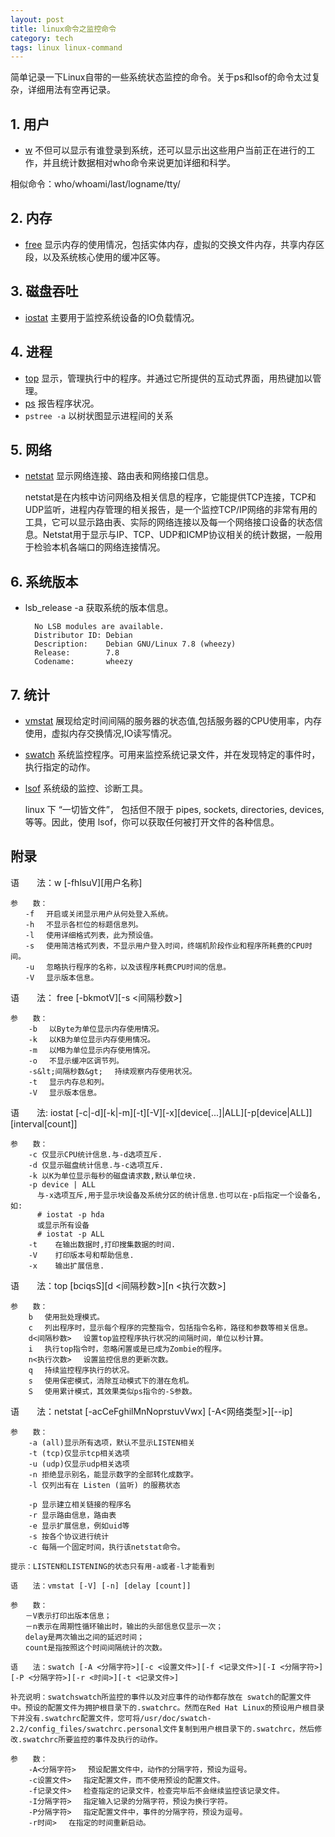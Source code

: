 ```yaml
---
layout: post
title: linux命令之监控命令
category: tech
tags: linux linux-command
---
```


简单记录一下Linux自带的一些系统状态监控的命令。关于ps和lsof的命令太过复杂，详细用法有空再记录。

## 1. 用户

* [w](#_w) 不但可以显示有谁登录到系统，还可以显示出这些用户当前正在进行的工作，并且统计数据相对who命令来说更加详细和科学。

相似命令：who/whoami/last/logname/tty/

## 2. 内存

* [free](#_free) 显示内存的使用情况，包括实体内存，虚拟的交换文件内存，共享内存区段，以及系统核心使用的缓冲区等。



## 3. 磁盘吞吐

* [iostat](#_iostat) 主要用于监控系统设备的IO负载情况。

## 4. 进程

* [top](#_top) 显示，管理执行中的程序。并通过它所提供的互动式界面，用热键加以管理。
* [ps](#_ps) 报告程序状况。
* `pstree -a` 以树状图显示进程间的关系

## 5. 网络

* [netstat](#_netstat) 显示网络连接、路由表和网络接口信息。

	netstat是在内核中访问网络及相关信息的程序，它能提供TCP连接，TCP和UDP监听，进程内存管理的相关报告，是一个监控TCP/IP网络的非常有用的工具，它可以显示路由表、实际的网络连接以及每一个网络接口设备的状态信息。Netstat用于显示与IP、TCP、UDP和ICMP协议相关的统计数据，一般用于检验本机各端口的网络连接情况。
	
## 6. 系统版本

* lsb_release -a 获取系统的版本信息。

		No LSB modules are available.
		Distributor ID: Debian
		Description:    Debian GNU/Linux 7.8 (wheezy)
		Release:        7.8
		Codename:       wheezy
		
## 7. 统计

* [vmstat](#_vmstat) 展现给定时间间隔的服务器的状态值,包括服务器的CPU使用率，内存使用，虚拟内存交换情况,IO读写情况。
* [swatch](#_swatch) 系统监控程序。可用来监控系统记录文件，并在发现特定的事件时，执行指定的动作。
* [lsof](#) 系统级的监控、诊断工具。

	linux 下 “一切皆文件”，	包括但不限于 pipes, sockets, directories, devices, 等等。因此，使用 lsof，你可以获取任何被打开文件的各种信息。


## 附录

<span id="_w"></span>
	语　　法：w [-fhlsuV][用户名称]
	
	参　　数： 
	　　-f 　开启或关闭显示用户从何处登入系统。 
	　　-h 　不显示各栏位的标题信息列。 
	　　-l 　使用详细格式列表，此为预设值。 
	　　-s 　使用简洁格式列表，不显示用户登入时间，终端机阶段作业和程序所耗费的CPU时间。 
	　　-u 　忽略执行程序的名称，以及该程序耗费CPU时间的信息。 
	　　-V 　显示版本信息。

<span id="_free"></span>
	语　　法： free [-bkmotV][-s &lt;间隔秒数&gt;]
	
	参　　数： 
		-b 　以Byte为单位显示内存使用情况。 
		-k 　以KB为单位显示内存使用情况。 
		-m 　以MB为单位显示内存使用情况。 
		-o 　不显示缓冲区调节列。 
		-s&lt;间隔秒数&gt; 　持续观察内存使用状况。 
		-t 　显示内存总和列。 
		-V 　显示版本信息。
		
<span id="_iostat"></span>
	语　　法: iostat [-c|-d][-k|-m][-t][-V][-x][device[...]|ALL][-p[device|ALL]][interval[count]]
	
    参　　数：
		-c 仅显示CPU统计信息.与-d选项互斥.
		-d 仅显示磁盘统计信息.与-c选项互斥.
		-k 以K为单位显示每秒的磁盘请求数,默认单位块.
		-p device | ALL
		  与-x选项互斥,用于显示块设备及系统分区的统计信息.也可以在-p后指定一个设备名,如:
		  # iostat -p hda
		  或显示所有设备
		  # iostat -p ALL
		-t    在输出数据时,打印搜集数据的时间.
		-V    打印版本号和帮助信息.
		-x    输出扩展信息.
		
<span id="_top"></span>
	语　　法：top [bciqsS][d <间隔秒数>][n <执行次数>]
	
	参　　数： 
		b 　使用批处理模式。 
		c 　列出程序时，显示每个程序的完整指令，包括指令名称，路径和参数等相关信息。 
		d<间隔秒数> 　设置top监控程序执行状况的间隔时间，单位以秒计算。 
		i 　执行top指令时，忽略闲置或是已成为Zombie的程序。 
		n<执行次数> 　设置监控信息的更新次数。 
		q 　持续监控程序执行的状况。 
		s 　使用保密模式，消除互动模式下的潜在危机。 
		S 　使用累计模式，其效果类似ps指令的-S参数。

<span id="_netstat"></span>
	语　　法：netstat [-acCeFghilMnNoprstuvVwx] [-A<网络类型>][--ip]
	
	参　　数：
		-a (all)显示所有选项，默认不显示LISTEN相关
		-t (tcp)仅显示tcp相关选项
		-u (udp)仅显示udp相关选项
		-n 拒绝显示别名，能显示数字的全部转化成数字。
		-l 仅列出有在 Listen (监听) 的服務状态
		
		-p 显示建立相关链接的程序名
		-r 显示路由信息，路由表
		-e 显示扩展信息，例如uid等
		-s 按各个协议进行统计
		-c 每隔一个固定时间，执行该netstat命令。

	提示：LISTEN和LISTENING的状态只有用-a或者-l才能看到
<span id="_vmstat"></span>

	语　　法：vmstat [-V] [-n] [delay [count]]
	
	参　　数：
	　　－V表示打印出版本信息；
	　　－n表示在周期性循环输出时，输出的头部信息仅显示一次；
	　　delay是两次输出之间的延迟时间；
	　　count是指按照这个时间间隔统计的次数。

<span id="_swatch"></span>

	语　　法：swatch [-A <分隔字符>][-c <设置文件>][-f <记录文件>][-I <分隔字符>][-P <分隔字符>][-r <时间>][-t <记录文件>]
	
	补充说明：swatchswatch所监控的事件以及对应事件的动作都存放在 swatch的配置文件中。预设的配置文件为拥护根目录下的.swatchrc。然而在Red Hat Linux的预设用户根目录下并没有.swatchrc配置文件，您可将/usr/doc/swatch- 2.2/config_files/swatchrc.personal文件复制到用户根目录下的.swatchrc，然后修改.swatchrc所要监控的事件及执行的动作。

	参　　数： 
		-A<分隔字符> 　预设配置文件中，动作的分隔字符，预设为逗号。 
		-c设置文件> 　指定配置文件，而不使用预设的配置文件。 
		-f记录文件> 　检查指定的记录文件，检查完毕后不会继续监控该记录文件。 
		-I分隔字符> 　指定输入记录的分隔字符，预设为换行字符。 
		-P分隔字符> 　指定配置文件中，事件的分隔字符，预设为逗号。 
		-r时间> 　在指定的时间重新启动。 
